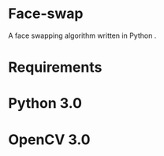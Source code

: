 # Face-swap
A face swapping algorithm written in Python .

# Requirements 

# Python 3.0 
# OpenCV 3.0
